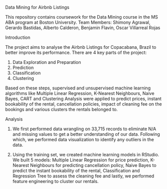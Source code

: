 Data Mining for Airbnb Listings

This repository contains coursework for the Data Mining course in the MS ABA program at Boston University. Team Members: Shimony Agrawal, Gerardo Bastidas, Alberto Calderon, Benjamin Flavin, Oscar Villarreal Rojas

Introduction

The project aims to analyse the Airbnb Listings for Copacabana, Brazil to better improve its performance. There are 4 key parts of the project:

  1. Data Exploration and Preparation
  2. Prediction
  3. Classification
  4. Clustering
  
Based on these steps, supervised and unsupervised machine learning algorithms like Multiple Linear Regression, K-Nearest Neighbours, Naive Bayes, CART and Clustering Analysis were applied to predict prices, instant bookability of the rental, cancellation policies, impact of cleaning fee on the bookings and various clusters the rentals belonged to.

Analysis

  1. We first performed data wrangling on 33,715 records to eliminate N/A and missing values to get a better understanding of our data. Following which, we performed data visualization to identify any outliers in the data.

  2. Using the training set, we created machine learning models in RStudio. We built 5 models: Multiple Linear Regression for price prediction, K-Nearest Neighbours for predicting cancellation policy, Naive Bayes to predict the instant bookability of the rental, Classification and Regression Tree to assess the cleaning fee and lastly, we performed feature engineering to cluster our rentals.
